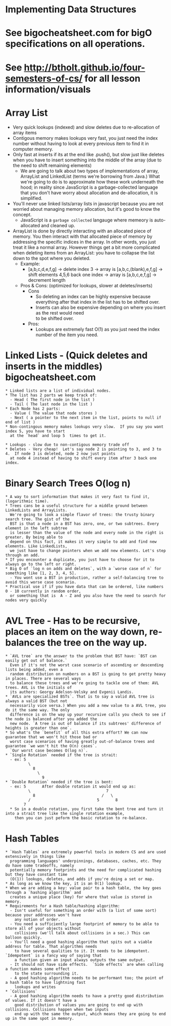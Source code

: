# Implementing Data Structures 
  # See bigocheatsheet.com for bigO specifications on all operations.
  # See http://btholt.github.io/four-semesters-of-cs/ for all lesson information/visuals

  # Array List 
  * Very quick lookups (indexed) and slow deletes due to re-allocation of array items
  * Contigous memory makes lookups very fast, you just need the index number without having to look
    at every previous item to find it in computer memory.
  * Only fast at inserts if its at the end like .push(), but slow just like deletes when you have to
    insert something into the middle of the array (due to the need to shift remaining elements)
    - We are going to talk about two types of implementations of array, ArrayList and 
      LinkedList (terms we're borrowing from Java.) What we're going to do is to 
      approximate how these work underneath the hood; in reality since JavaScript is
      a garbage-collected language that you don't have worry about allocation and 
      de-allocation, it is simplified.
  * You'll never use linked lists/array lists in javascript because you are not 
    worried about managing memory allocation, but it's good to know the concept.
    - JavaScript is a `garbage collected` langauge where memeory is auto-allocated 
      and cleaned up.
  * ArrayList is done by directly interacting with an allocated piece of memory. 
    You then interact with that allocated piece of memory by addressing the specific 
    indices in the array. In other words, you just treat it like a normal array. 
    However things get a bit more complicated when deleting items from an 
    ArrayList: you have to collapse the list down to the spot where you deleted.
    - Example:
      - [a,b,c,d,e,f,g]
        -> delete index 3
        -> array is [a,b,c,(blank),e,f,g]
        -> shift elements 4,5,6 back one index
        -> array is [a,b,c,e,f,g]
        -> decrement length
    * Pros & Cons: (optimized for lookups, slower at deletes/inserts)
      * Cons
        - So deleting an index can be highly expensive because everything after that index
          in the list has to be shifted over.
        - Inserts can also be expensive depending on where you insert as the rest would need   
          to be shifted over.
      * Pros: 
        - Lookups are extremely fast O(1) as you just need the index number of the item you
          need.

  # Linked Lists - (Quick deletes and inserts in the middles)  bigocheatsheet.com
    * Linked lists are a list of individual nodes.
    * The list has 2 parts we keep track of:
      - Head ( The first node in the list )
      - Tail ( The last node in the list )
    * Each Node has 2 parts:
      - Value ( The value that node stores )
      - Next ( a pointer to the next item in the list, points to null if end of list )
    * Non-contingous memory makes lookups very slow.  If you say you want index 5, you have to start
      at the `head` and loop 5  times to get it.
    
    * Lookups - slow due to non-contigous memory trade off
    * Deletes - Very cheap!  Let's say node 2 is pointing to 3, and 3 to 4.  If node 3 is deleted, node 2 now just points
      at node 4 instead of having to shift every item after 3 back one index.

  # Binary Search Trees  O(log n)
    * A way to sort information that makes it very fast to find it, (logarithmic time).
    * Trees cans be a useful structure for a middle ground between LinkedLists and ArrayLists. 
      We're going to look a simple flavor of trees: the trusty binary search tree. The gist of the 
      BST is that a node in a BST has zero, one, or two subtrees. Every element in the left subtree 
      is lesser than the value of the node and every node in the right is greater. By being able to 
      depend on this fact, it makes it very simple to add and find new elements. Like LinkedLists, 
      we just have to change pointers when we add new elements. Let's step through an add.
    * If you encounter a duplicate, you just have to choose for it to always go to the left or right.
    * Big O of `log n on adds and deletes`, with a `worse case of n` for something like [1, 2, 3, 4, 5].
      - You wont use a BST in production, rather a self-balancing tree to avoid this worse case scenario.
    * Practical use if if you have data that can be ordered, like numbers 0 - 10 currently in random order,
      or something that is  A - Z and you also have the need to search for nodes very quickly

  # AVL Tree - Has to be recursive, places an item on the way down, re-balances the tree on the way up.
    * `AVL tree` are the answer to the problem that BST have: `BST can easily get out of balance.` 
      Even if it's not the worst case scenario of ascending or descending lists being added, even a 
      random distribution on numbers on a BST is going to get pretty heavy in places. There are several ways 
      to balance these trees and we're going to tackle one of them: AVL trees. AVL is the initials of 
      its authors: Georgy Adelson-Velsky and Evgenii Landis.
    * `AVLs are specialized BSTs`. That is to say a valid AVL tree is always a valid BST (but not
      necessarily vice versa.) When you add a new value to a AVL tree, you do it the same way. The only 
      difference is on the way up your recursive calls you check to see if the node is balanced after you added the 
      new node. `A tree is out of balance if its subtrees' difference of heights is greater than one`.
    * So what's the `benefit` of all this extra effort? We can now guarantee that we won't hit those bad or 
      worst case scenarios of having greatly out-of-balance trees and guarantee `we won't hit the O(n) cases`. 
      `Our worst case becomes O(log n)`.
    * `Single Rotation` needed if the tree is strait:
      - ex: 5
              \ 
                8
                  \
                    9
    * `Double Rotation` needed if the tree is bent:
      - ex: 5       After double rotation it would end up as:  
              \                                 7
                8                             /   \
              /                             5       8
            7
      * So in a double rotation, you first take the bent tree and turn it into a strait tree like the single rotation example,
        then you can just peform the basic rotation to re-balance.

  # Hash Tables
    * `Hash Tables` are extremely powerful tools in modern CS and are used extensively in things like 
      programming languages' underpinnings, databases, caches, etc. They do have some tradeoffs, namely 
      potentially memory footprints and the need for complicated hashing but they have constant time 
      (O(1)) lookups, deletes, and adds if you're doing a set or map.
    * As long as we know the key, it is an 0(1) lookup.
    * When we are adding a key: value pair to a hash table, the key goes through a `hashing algorithm` and 
      creates a unique place (key) for where that value is stored in memory.
    * Requirements for a Hash table/hashing algorithm:
      - Isn't useful for something an order with (a list of some sort) because your addresses won't have 
        any notion of order.
      - You need a sufficiently large footprint of memory to be able to store all of your objects without 
        collisions (we'll talk about collisions in a sec.) This can balloon quickly.
      - You'll need a good hashing algorithm that spits out a viable address for table. That algorithms needs 
        to have several qualities to it. It needs to be idempotent.  `Idempotent` is a fancy way of saying that 
        a function given an input always outputs the same output.
      - It should not have side effects.  `Side effects` are when calling a function makes some effect 
        to the state surrounding it.
      - A good hashing algorithm needs to be performant too; the point of a hash table to have lightning fast 
        lookups and writes
    * `Collisions`
      - A good hashing algorithm needs to have a pretty good distribution of values. If it doesn't have a 
        good distribution of values you are going to end up with collisions. Collisions happen when two inputs 
        end up with the same the output, which means they are going to end up in the same spot in memory.